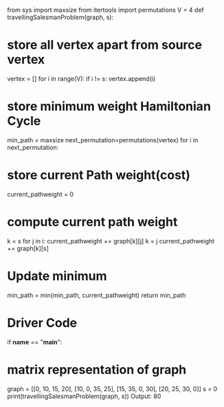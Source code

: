 from sys import maxsize
from itertools import permutations
V = 4
def travellingSalesmanProblem(graph, s):
 # store all vertex apart from source vertex
 vertex = []
 for i in range(V):
 if i != s:
 vertex.append(i)
# store minimum weight Hamiltonian Cycle
 min_path = maxsize
 next_permutation=permutations(vertex)
 for i in next_permutation:
 # store current Path weight(cost)
 current_pathweight = 0
 # compute current path weight
 k = s
 for j in i:
 current_pathweight += graph[k][j]
 k = j
 current_pathweight += graph[k][s]
 # Update minimum
 min_path = min(min_path, current_pathweight)
 return min_path
# Driver Code
if __name__ == "__main__":
# matrix representation of graph
 graph = [[0, 10, 15, 20], [10, 0, 35, 25],
 [15, 35, 0, 30], [20, 25, 30, 0]]
 s = 0
 print(travellingSalesmanProblem(graph, s))
Output:
80
